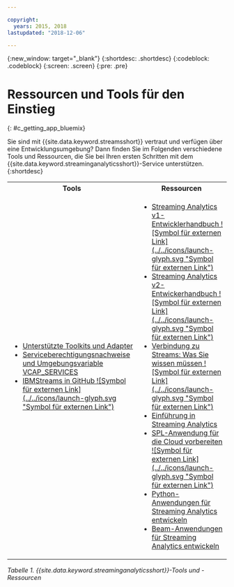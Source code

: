 ```yaml
---

copyright:
  years: 2015, 2018
lastupdated: "2018-12-06"

---
```


<!-- Attribute definitions -->
{:new_window: target="_blank"}
{:shortdesc: .shortdesc}
{:codeblock: .codeblock}
{:screen: .screen}
{:pre: .pre}

# Ressourcen und Tools für den Einstieg
{: #c_getting_app_bluemix}


 Sie sind mit {{site.data.keyword.streamsshort}} vertraut und verfügen über eine Entwicklungsumgebung? Dann finden Sie im Folgenden verschiedene Tools und Ressourcen, die Sie bei Ihren ersten Schritten mit
dem {{site.data.keyword.streaminganalyticsshort}}-Service unterstützen.
{:shortdesc}

<table summary="Diese Tabelle enthält eine Liste von Tools und Ressourcen, die Sie für die Entwicklung und Bereitstellung von {{site.data.keyword.streamsshort}}-Anwendungen benötigen.">
  <tr>
    <th>Tools<br></th>
    <th>Ressourcen<br></th>
  </tr>
  <tr>
    <td>
      <ul>
        <li><a href="/docs/services/StreamingAnalytics/compatible_toolkits.html" target="_blank">Unterstützte Toolkits und Adapter</a><br></li>
        <li><a href="/docs/services/StreamingAnalytics/service_plans.html#vcap_services" target="_blank">Serviceberechtigungsnachweise und Umgebungsvariable VCAP_SERVICES</a><br></li>
        <li><a href="https://github.com/IBMStreams" target="_blank">IBMStreams in
GitHub ![Symbol für externen Link](../../icons/launch-glyph.svg "Symbol für externen Link")</a><br></li>
      </ul>    
    </td>
    <td>
      <ul>
        <li><a href="https://developer.ibm.com/streamsdev/docs/bluemix-streaming-analytics-development-guide/" target="_blank">Streaming Analytics v1-Entwicklerhandbuch ![Symbol für externen Link](../../icons/launch-glyph.svg "Symbol für externen Link")</a><br></li>
        <li><a href="https://developer.ibm.com/streamsdev/docs/streaming-analytics-dev-guide/" target="_blank">Streaming Analytics v2-Entwickerhandbuch ![Symbol für externen Link](../../icons/launch-glyph.svg "Symbol für externen Link")</a><br></li>
        <li><a href="https://www.ibm.com/blogs/bluemix/2017/02/connecting-to-streams/" target="_blank">Verbindung zu Streams: Was Sie wissen müssen ![Symbol für externen Link](../../icons/launch-glyph.svg "Symbol für externen Link")</a><br></li>
        <li><a href="/docs/services/StreamingAnalytics/index.html" target="_blank">Einführung in Streaming Analytics</a><br></li>
        <li><a href="https://developer.ibm.com/streamsdev/docs/getting-spl-application-ready-cloud" target="_blank">SPL-Anwendung für die Cloud vorbereiten ![Symbol für externen Link](../../icons/launch-glyph.svg "Symbol für externen Link")</a><br></li>
        <li><a href="/docs/services/StreamingAnalytics/t_develop_apps_python.html#t_develop_apps_python" target="_blank">Python-Anwendungen für Streaming Analytics entwickeln</a><br></li>
        <li><a href="/docs/services/StreamingAnalytics/develop_beam_apps.html" target="_blank">Beam-Anwendungen für Streaming Analytics entwickeln</a><br></li>
      </ul>    
    </td>
  </tr>
</table>

*Tabelle 1. {{site.data.keyword.streaminganalyticsshort}}-Tools und -Ressourcen*
